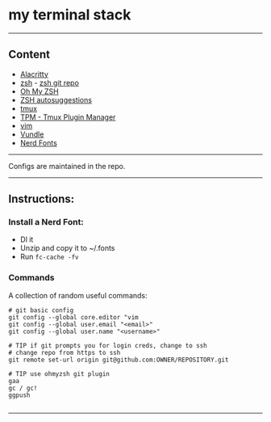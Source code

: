 # my terminal stack

---

## Content

* [Alacritty](https://github.com/alacritty/alacritty)
* [zsh](https://zsh.sourceforge.io/) - [zsh git repo](https://sourceforge.net/p/zsh/code/ci/master/tree/)
* [Oh My ZSH](https://ohmyz.sh/)
* [ZSH autosuggestions](https://github.com/zsh-users/zsh-autosuggestions)
* [tmux](https://github.com/tmux/tmux/wiki)
* [TPM - Tmux Plugin Manager](https://github.com/tmux-plugins/tpm)
* [vim](https://www.vim.org/)
* [Vundle](https://github.com/VundleVim/Vundle.vim)
* [Nerd Fonts](https://www.nerdfonts.com/)
---

Configs are maintained in the repo.

---

## Instructions:

### Install a Nerd Font:
- Dl it
- Unzip and copy it to ~/.fonts
- Run `fc-cache -fv`

### Commands
A collection of random useful commands:


```
# git basic config
git config --global core.editor "vim
git config --global user.email "<email>"
git config --global user.name "<username>"

# TIP if git prompts you for login creds, change to ssh
# change repo from https to ssh
git remote set-url origin git@github.com:OWNER/REPOSITORY.git

# TIP use ohmyzsh git plugin
gaa
gc / gc!
ggpush
```



```

```

---
